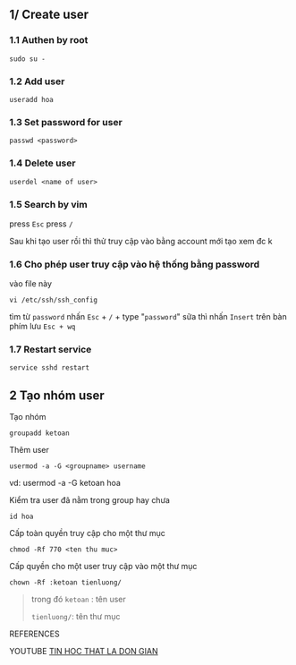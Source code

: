 ## 1/ Create user

### 1.1 Authen by root 
```
sudo su -
```
### 1.2 Add user
```
useradd hoa
```
### 1.3 Set password for user
```
passwd <password>
```
### 1.4 Delete user
```
userdel <name of user>
```

### 1.5 Search by vim
press `Esc` press `/`

 Sau khi tạo user rồi thì thử truy cập vào bằng account mới tạo xem đc k

### 1.6 Cho phép user truy cập vào hệ thống bằng password
vào file này 
```
vi /etc/ssh/ssh_config
```

tìm từ `password`
nhấn `Esc` + `/` + type "`password`"
sữa thì nhấn `Insert` trên bàn phím
lưu
`Esc + wq`
### 1.7 Restart service
```
service sshd restart
```

## 2 Tạo nhóm user
Tạo nhóm
```
groupadd ketoan
```

Thêm user
```
usermod -a -G <groupname> username
```
vd: usermod -a -G ketoan hoa

Kiểm tra user đã nằm trong group hay chưa
```
id hoa
```
Cấp toàn quyền truy cập cho một thư mục
```
chmod -Rf 770 <ten thu muc>
```
Cấp quyền cho một user truy cập vào một thư mục
```
chown -Rf :ketoan tienluong/
```
> trong đó `ketoan` : tên user
> 
> `tienluong/`: tên thư mục




REFERENCES

YOUTUBE
[TIN HOC THAT LA DON GIAN](https://www.youtube.com/watch?v=JcAqkYG24v0&list=PLjCpH2Qpki-sTjdlYXE8AifSKQFa8ZL23)